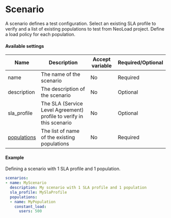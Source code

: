 # Scenario
A scenario defines a test configuration. Select an existing SLA profile to verify and a list of existing populations to test from NeoLoad project. Define a load policy for each population.

#### Available settings

| Name        | Description                                                  | Accept variable   | Required/Optional |
| ----------- | ------------------------------------------------------------ | ----------------- | ----------------- |
| name        | The name of the scenario                                     | No                | Required          |
| description | The description of the scenario                              | No                | Optional          |
| sla_profile | The SLA (Service Level Agreement) profile to verify in this scenario | No        | Optional          |
| [populations](population-policy.md) | The list of name of the existing populations            | No                | Required          |

#### Example

Defining a scenario with 1 SLA profile and 1 population.

```yaml
scenarios:
- name: MyScenario
  description: My scenario with 1 SLA profile and 1 population
  sla_profile: MySlaProfile
  populations:
  - name: MyPopulation
    constant_load:
      users: 500
```
